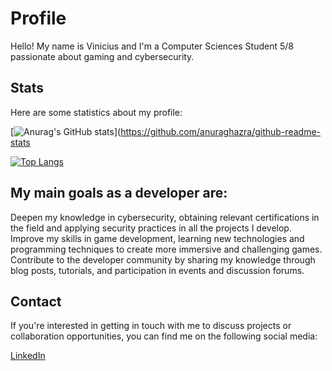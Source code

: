 # Profile
Hello! My name is Vinicius and I'm a Computer Sciences Student 5/8 passionate about gaming and cybersecurity.

## Stats
Here are some statistics about my profile:


[![Anurag's GitHub stats](https://github-readme-stats.vercel.app/api?username=paraizovinicius)](https://github.com/anuraghazra/github-readme-stats


[![Top Langs](https://github-readme-stats.vercel.app/api/top-langs/?username=paraizovinicius)](https://github.com/anuraghazra/github-readme-stats)


## My main goals as a developer are:
Deepen my knowledge in cybersecurity, obtaining relevant certifications in the field and applying security practices in all the projects I develop.
Improve my skills in game development, learning new technologies and programming techniques to create more immersive and challenging games.
Contribute to the developer community by sharing my knowledge through blog posts, tutorials, and participation in events and discussion forums.

## Contact
If you're interested in getting in touch with me to discuss projects or collaboration opportunities, you can find me on the following social media:

[LinkedIn](https://www.linkedin.com/in/paraizovinicius/)
